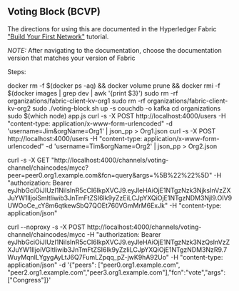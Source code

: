 ## Voting Block (BCVP)

The directions for using this are documented in the Hyperledger Fabric
["Build Your First Network"](http://hyperledger-fabric.readthedocs.io/en/latest/build_network.html) tutorial.

*NOTE:* After navigating to the documentation, choose the documentation version that matches your version of Fabric

Steps:

docker rm -f $(docker ps -aq) && docker volume prune && docker rmi -f $(docker images | grep dev | awk '{print $3}')
sudo rm -rf organizations/fabric-client-kv-org1
sudo rm -rf organizations/fabric-client-kv-org2
sudo ./voting-block.sh up -s couchdb -o kafka
cd organizations
sudo $(which node) app.js
curl -s -X POST http://localhost:4000/users -H "content-type: application/x-www-form-urlencoded" -d 'username=Jim&orgName=Org1' | json_pp > Org1.json
curl -s -X POST http://localhost:4000/users -H "content-type: application/x-www-form-urlencoded" -d 'username=Tim&orgName=Org2' | json_pp > Org2.json

curl -s -X GET "http://localhost:4000/channels/voting-channel/chaincodes/mycc?peer=peer0.org1.example.com&fcn=query&args=%5B%22%22%5D" -H "authorization: Bearer eyJhbGciOiJIUzI1NiIsInR5cCI6IkpXVCJ9.eyJleHAiOjE1NTgzNzk3NjksInVzZXJuYW1lIjoiSmltIiwib3JnTmFtZSI6Ik9yZzEiLCJpYXQiOjE1NTgzNDM3Njl9.OIV9UWOoCe_cY8m6qtkewSbQ7QOEt760VGmMrM6ExJk" -H "content-type: application/json"

curl --noproxy -s -X POST http://localhost:4000/channels/voting-channel/chaincodes/mycc -H "authorization: Bearer eyJhbGciOiJIUzI1NiIsInR5cCI6IkpXVCJ9.eyJleHAiOjE1NTgzNzk3NzQsInVzZXJuYW1lIjoiVGltIiwib3JnTmFtZSI6Ik9yZzIiLCJpYXQiOjE1NTgzNDM3NzR9.7WuyMqnILYgygAyLtJ6Q7FumLZpqq_pZ-jwK9hA92Uo" -H "content-type: application/json" -d '{"peers": ["peer0.org1.example.com", "peer2.org1.example.com","peer3.org1.example.com"],"fcn":"vote","args":["Congress"]}'
